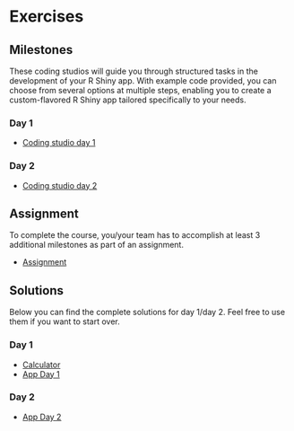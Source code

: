 # Exercises

## Milestones

These coding studios will guide you through structured tasks in the development of your R Shiny app. With example code provided, you can choose from several options at multiple steps, enabling you to create a custom-flavored R Shiny app tailored specifically to your needs.

### Day 1

- <a href="../slides/03_Milestones_day1.html" target="_blank">Coding studio day 1</a>

### Day 2

- <a href="../slides/04_Milestones_day2.html" target="_blank">Coding studio day 2</a>

## Assignment

To complete the course, you/your team has to accomplish at least 3 additional milestones as part of an assignment.

- <a href="../slides/06_Milestones_Assignment.html" target="_blank">Assignment</a>


## Solutions

Below you can find the complete solutions for day 1/day 2. Feel free to use them if you want to start over.

### Day 1

- <a href="../R_code/solutions/02_calculator_reactive.R" target="_blank">Calculator</a>
- <a href="../R_code/solutions/03_day1.R" target="_blank">App Day 1</a>

### Day 2

- <a href="../R_code/solutions/09_brush_zoom.R" target="_blank">App Day 2</a>